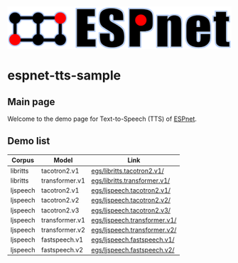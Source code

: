 <div align="left"><img src="doc/image/espnet_logo1.png" width="550"/></div>

# espnet-tts-sample

## Main page

Welcome to the demo page for Text-to-Speech (TTS) of [ESPnet](https://github.com/espnet/espnet).  

## Demo list

| Corpus | Model | Link |  
| --- | --- | --- |  
| libritts | tacotron2.v1 | [egs/libritts.tacotron2.v1/](https://espnet.github.ioespnet-tts-sample/egs/libritts/tacotron2.v1/) |  
| libritts | transformer.v1 | [egs/libritts.transformer.v1/](https://espnet.github.io/espnet-tts-sample/egs/libritts/transformer.v1/) |  
| ljspeech | tacotron2.v1 | [egs/ljspeech.tacotron2.v1/](https://espnet.github.io/espnet-tts-sample/egs/ljspeech/tacotron2.v1/) |  
| ljspeech | tacotron2.v2 | [egs/ljspeech.tacotron2.v2/](https://espnet.github.io/espnet-tts-sample/egs/ljspeech/tacotron2.v2/) |  
| ljspeech | tacotron2.v3 | [egs/ljspeech.tacotron2.v3/](https://espnet.github.io/espnet-tts-sample/egs/ljspeech/tacotron2.v3/) |  
| ljspeech | transformer.v1 | [egs/ljspeech.transformer.v1/](https://espnet.github.io/espnet-tts-sample/egs/ljspeech/transformer.v1/) |  
| ljspeech | transformer.v2 | [egs/ljspeech.transformer.v2/](https://espnet.github.io/espnet-tts-sample/egs/ljspeech/transformer.v2/) |  
| ljspeech | fastspeech.v1 | [egs/ljspeech.fastspeech.v1/](https://espnet.github.io/espnet-tts-sample/egs/ljspeech/fastspeech.v1/) |  
| ljspeech | fastspeech.v2 | [egs/ljspeech.fastspeech.v2/](https://espnet.github.io/espnet-tts-sample/egs/ljspeech/fastspeech.v2/) |  
